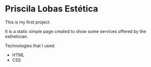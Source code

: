 # Priscila Lobas Estética

This is my first project.

It is a static simple page created to show some services offered by the esthetician.


Technologies that I used:
- HTML
- CSS
